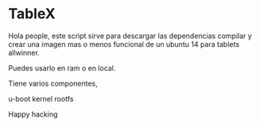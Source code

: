 # TableX

Hola people, este script sirve para descargar las dependencias compilar y crear una imagen mas o menos funcional de un ubuntu 14 para tablets allwinner.

Puedes usarlo en ram o en local.

Tiene varios componentes,

u-boot
kernel
rootfs

Happy hacking

